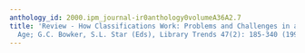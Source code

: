 ```yaml
---
anthology_id: 2000.ipm_journal-ir0anthology0volumeA36A2.7
title: 'Review - How Classifications Work: Problems and Challenges in an Electronic
  Age; G.C. Bowker, S.L. Star (Eds), Library Trends 47(2): 185-340 (1998)'
---
```

